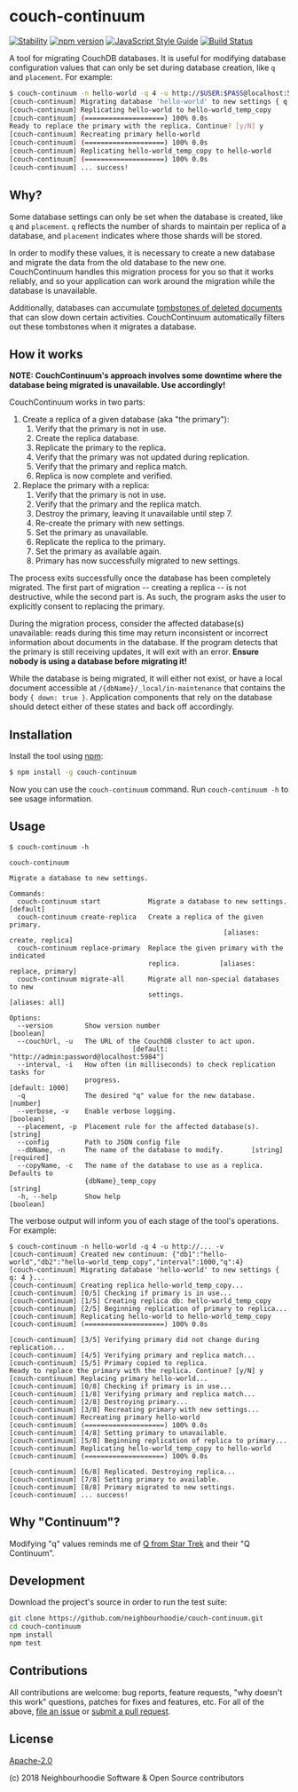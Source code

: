 # couch-continuum

[![Stability](https://img.shields.io/badge/stability-experimental-orange.svg?style=flat-square)](https://nodejs.org/api/documentation.html#documentation_stability_index)
[![npm version](https://img.shields.io/npm/v/couch-continuum.svg?style=flat-square)](https://www.npmjs.com/package/couch-continuum)
[![JavaScript Style Guide](https://img.shields.io/badge/code_style-standard-brightgreen.svg?style=flat-square)](https://standardjs.com)
[![Build Status](https://img.shields.io/travis/neighbourhoodie/couch-continuum/master.svg?style=flat-square)](https://travis-ci.org/neighbourhoodie/couch-continuum)
<!-- [![Test Coverage](https://img.shields.io/coveralls/github/neighbourhoodie/couch-continuum/master.svg?style=flat-square)](https://coveralls.io/github/neighbourhoodie/couch-continuum) -->

A tool for migrating CouchDB databases. It is useful for modifying database configuration values that can only be set during database creation, like `q` and `placement`. For example:

```bash
$ couch-continuum -n hello-world -q 4 -u http://$USER:$PASS@localhost:5984
[couch-continuum] Migrating database 'hello-world' to new settings { q: 4 }...
[couch-continuum] Replicating hello-world to hello-world_temp_copy
[couch-continuum] (====================) 100% 0.0s
Ready to replace the primary with the replica. Continue? [y/N] y
[couch-continuum] Recreating primary hello-world
[couch-continuum] (====================) 100% 0.0s
[couch-continuum] Replicating hello-world_temp_copy to hello-world
[couch-continuum] (====================) 100% 0.0s
[couch-continuum] ... success!

```

## Why?

Some database settings can only be set when the database is created, like `q` and `placement`. `q` reflects the number of shards to maintain per replica of a database, and `placement` indicates where those shards will be stored.

In order to modify these values, it is necessary to create a new database and migrate the data from the old database to the new one. CouchContinuum handles this migration process for you so that it works reliably, and so your application can work around the migration while the database is unavailable.

Additionally, databases can accumulate [tombstones of deleted documents](http://docs.couchdb.org/en/latest/api/document/common.html#delete--db-docid) that can slow down certain activities. CouchContinuum automatically filters out these tombstones when it migrates a database.

## How it works

**NOTE: CouchContinuum's approach involves some downtime where the database being migrated is unavailable. Use accordingly!**

CouchContinuum works in two parts:

1. Create a replica of a given database (aka "the primary"):
    1. Verify that the primary is not in use.
    2. Create the replica database.
    3. Replicate the primary to the replica.
    4. Verify that the primary was not updated during replication.
    5. Verify that the primary and replica match.
    6. Replica is now complete and verified.
2. Replace the primary with a replica:
    1. Verify that the primary is not in use.
    2. Verify that the primary and the replica match.
    3. Destroy the primary, leaving it unavailable until step 7.
    4. Re-create the primary with new settings.
    5. Set the primary as unavailable.
    6. Replicate the replica to the primary.
    7. Set the primary as available again.
    8. Primary has now successfully migrated to new settings.

The process exits successfully once the database has been completely migrated. The first part of migration -- creating a replica -- is not destructive, while the second part is. As such, the program asks the user to explicitly consent to replacing the primary.

During the migration process, consider the affected database(s) unavailable: reads during this time may return inconsistent or incorrect information about documents in the database. If the program detects that the primary is still receiving updates, it will exit with an error. **Ensure nobody is using a database before migrating it!**

While the database is being migrated, it will either not exist, or have a local document accessible at `/{dbName}/_local/in-maintenance` that contains the body `{ down: true }`. Application components that rely on the database should detect either of these states and back off accordingly.

## Installation

Install the tool using [npm](https://www.npmjs.com/):

```bash
$ npm install -g couch-continuum
```

Now you can use the `couch-continuum` command. Run `couch-continuum -h` to see usage information.

## Usage

```
$ couch-continuum -h

couch-continuum

Migrate a database to new settings.

Commands:
  couch-continuum start            Migrate a database to new settings. [default]
  couch-continuum create-replica   Create a replica of the given primary.
                                                      [aliases: create, replica]
  couch-continuum replace-primary  Replace the given primary with the indicated
                                   replica.          [aliases: replace, primary]
  couch-continuum migrate-all      Migrate all non-special databases to new
                                   settings.                      [aliases: all]

Options:
  --version        Show version number                                 [boolean]
  --couchUrl, -u   The URL of the CouchDB cluster to act upon.
                               [default: "http://admin:password@localhost:5984"]
  --interval, -i   How often (in milliseconds) to check replication tasks for
                   progress.                                     [default: 1000]
  -q               The desired "q" value for the new database.          [number]
  --verbose, -v    Enable verbose logging.                             [boolean]
  --placement, -p  Placement rule for the affected database(s).         [string]
  --config         Path to JSON config file
  --dbName, -n     The name of the database to modify.       [string] [required]
  --copyName, -c   The name of the database to use as a replica. Defaults to
                   {dbName}_temp_copy                                   [string]
  -h, --help       Show help                                           [boolean]
```

The verbose output will inform you of each stage of the tool's operations. For example:

```
$ couch-continuum -n hello-world -q 4 -u http://... -v
[couch-continuum] Created new continuum: {"db1":"hello-world","db2":"hello-world_temp_copy","interval":1000,"q":4}
[couch-continuum] Migrating database 'hello-world' to new settings { q: 4 }...
[couch-continuum] Creating replica hello-world_temp_copy...
[couch-continuum] [0/5] Checking if primary is in use...
[couch-continuum] [1/5] Creating replica db: hello-world_temp_copy
[couch-continuum] [2/5] Beginning replication of primary to replica...
[couch-continuum] Replicating hello-world to hello-world_temp_copy
[couch-continuum] (====================) 100% 0.0s

[couch-continuum] [3/5] Verifying primary did not change during replication...
[couch-continuum] [4/5] Verifying primary and replica match...
[couch-continuum] [5/5] Primary copied to replica.
Ready to replace the primary with the replica. Continue? [y/N] y
[couch-continuum] Replacing primary hello-world...
[couch-continuum] [0/8] Checking if primary is in use...
[couch-continuum] [1/8] Verifying primary and replica match...
[couch-continuum] [2/8] Destroying primary...
[couch-continuum] [3/8] Recreating primary with new settings...
[couch-continuum] Recreating primary hello-world
[couch-continuum] (====================) 100% 0.0s
[couch-continuum] [4/8] Setting primary to unavailable.
[couch-continuum] [5/8] Beginning replication of replica to primary...
[couch-continuum] Replicating hello-world_temp_copy to hello-world
[couch-continuum] (====================) 100% 0.0s

[couch-continuum] [6/8] Replicated. Destroying replica...
[couch-continuum] [7/8] Setting primary to available.
[couch-continuum] [8/8] Primary migrated to new settings.
[couch-continuum] ... success!
```

## Why "Continuum"?

Modifying "q" values reminds me of [Q from Star Trek](https://en.wikipedia.org/wiki/Q_%28Star_Trek%29) and their "Q Continuum".

## Development

Download the project's source in order to run the test suite:

```bash
git clone https://github.com/neighbourhoodie/couch-continuum.git
cd couch-continuum
npm install
npm test
```

## Contributions

All contributions are welcome: bug reports, feature requests, "why doesn't this work" questions, patches for fixes and features, etc. For all of the above, [file an issue](https://github.com/garbados/mastermind-game/issues) or [submit a pull request](https://github.com/garbados/mastermind-game/pulls).

## License

[Apache-2.0](https://www.apache.org/licenses/LICENSE-2.0)

(c) 2018 Neighbourhoodie Software & Open Source contributors
